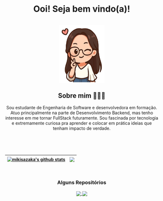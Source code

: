 <h1 align='center'> Ooi! Seja bem vindo(a)! </h1>
<br>

<div align="center">
    <img height="190" width="150" alt="Sticker" align="center" src="https://raw.githubusercontent.com/mikisazaka/mikisazaka/main/assets/mysticker.png">
</div>

<div align="center">
  <h2>Sobre mim 👩🏻‍💻</h2>
  <p>
    Sou estudante de Engenharia de Software e desenvolvedora em formação. Atuo principalmente na parte de Desenvolvimento Backend, 
    mas tenho interesse em me tornar FullStack futuramente. Sou fascinada por tecnologia e extremamente curiosa pra aprender e colocar em prática ideias que tenham impacto de verdade.
  </p>

<br>
<br>
<br>

| <a href="https://github.com/mikisazaka/github-readme-stats"><img align="center" src="https://github-readme-stats.vercel.app/api?username=mikisazaka&show_icons=true&include_all_commits=true&theme=buefy&hide_border=true" alt="mikisazaka's github stats" /></a> | <a href="https://github.com/mikisazaka/github-readme-stats"><img align="center" src="https://github-readme-stats.vercel.app/api/top-langs/?username=mikisazaka&layout=compact&theme=buefy&hide_border=true" /></a> |
| ------------- | ------------- |

<br>

### Alguns Repositórios


<a href="https://github.com/mikisazaka/Paciencia-Jogo">
  <img align="center" src="https://github-readme-stats.vercel.app/api/pin/?username=mikisazaka&repo=Paciencia-Jogo&theme=buefy" />
</a>
<a href="https://github.com/mikisazaka/Lumon">
  <img align="center" src="https://github-readme-stats.vercel.app/api/pin/?username=mikisazaka&repo=Lumon&theme=buefy" />
</a>
</div>
